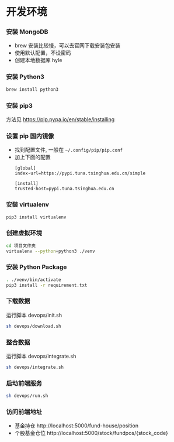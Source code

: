 # 开发环境

### 安装 MongoDB
  - brew 安装比较慢，可以去官网下载安装包安装
  - 使用默认配置，不设密码
  - 创建本地数据库 hyle

### 安装 Python3
  ```bash
  brew install python3
  ```

### 安装 pip3
  方法见 https://pip.pypa.io/en/stable/installing

### 设置 pip 国内镜像
  - 找到配置文件, 一般在 `~/.config/pip/pip.conf`
  - 加上下面的配置
    ```
    [global]
    index-url=https://pypi.tuna.tsinghua.edu.cn/simple

    [install]
    trusted-host=pypi.tuna.tsinghua.edu.cn
    ```

### 安装 virtualenv
  ```bash
  pip3 install virtualenv
  ```

### 创建虚拟环境
  ```bash
  cd 项目文件夹
  virtualenv --python=python3 ./venv
  ```

### 安装 Python Package
  ```bash
  . ./venv/bin/activate
  pip3 install -r requirement.txt
  ```

### 下载数据
运行脚本 devops/init.sh
```bash
sh devops/download.sh
```

### 整合数据
运行脚本 devops/integrate.sh
```bash
sh devops/integrate.sh
```

### 启动前端服务
```bash
sh devops/run.sh
```

### 访问前端地址
- 基金持仓    http://localhost:5000/fund-house/position
- 个股基金仓位 http://localhost:5000/stock/fundpos/{stock_code}
